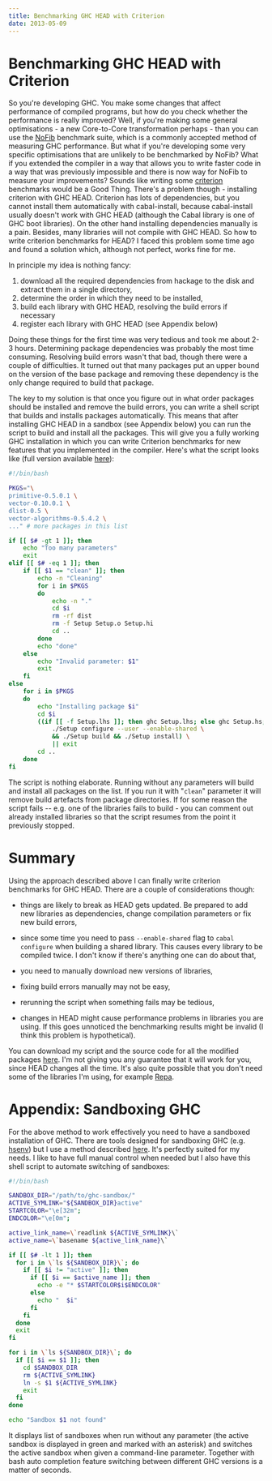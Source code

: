 ```yaml
---
title: Benchmarking GHC HEAD with Criterion
date: 2013-05-09
---
```


Benchmarking GHC HEAD with Criterion
====================================

So you're developing GHC. You make some changes that affect performance of
compiled programs, but how do you check whether the performance is really
improved? Well, if you're making some general optimisations - a new Core-to-Core
transformation perhaps - than you can use the
[NoFib](http://hackage.haskell.org/trac/ghc/wiki/Building/RunningNoFib)
benchmark suite, which is a commonly accepted method of measuring GHC
performance. But what if you're developing some very specific optimisations that
are unlikely to be benchmarked by NoFib? What if you extended the compiler in a
way that allows you to write faster code in a way that was previously impossible
and there is now way for NoFib to measure your improvements? Sounds like writing
some [criterion](http://hackage.haskell.org/package/criterion) benchmarks would
be a Good Thing. There's a problem though - installing criterion with GHC
HEAD. Criterion has lots of dependencies, but you cannot install them
automatically with cabal-install, because cabal-install usually doesn't work
with GHC HEAD (although the Cabal library is one of GHC boot libraries). On the
other hand installing dependencies manually is a pain. Besides, many libraries
will not compile with GHC HEAD. So how to write criterion benchmarks for HEAD? I
faced this problem some time ago and found a solution which, although not
perfect, works fine for me.

In principle my idea is nothing fancy:

  1. download all the required dependencies from hackage to the disk and extract
     them in a single directory,
  2. determine the order in which they need to be installed,
  3. build each library with GHC HEAD, resolving the build errors if necessary
  4. register each library with GHC HEAD (see Appendix below)

Doing these things for the first time was very tedious and took me about 2-3
hours. Determining package dependencies was probably the most time
consuming. Resolving build errors wasn't that bad, though there were a couple of
difficulties. It turned out that many packages put an upper bound on the version
of the base package and removing these dependency is the only change required to
build that package.

The key to my solution is that once you figure out in what order packages should
be installed and remove the build errors, you can write a shell script that
builds and installs packages automatically. This means that after installing GHC
HEAD in a sandbox (see Appendix below) you can run the script to build and
install all the packages. This will give you a fully working GHC installation in
which you can write Criterion benchmarks for new features that you implemented
in the compiler. Here's what the script looks like (full version available
[here](https://gist.github.com/jstolarek/5546184)):

```bash
#!/bin/bash

PKGS="\
primitive-0.5.0.1 \
vector-0.10.0.1 \
dlist-0.5 \
vector-algorithms-0.5.4.2 \
..." # more packages in this list

if [[ $# -gt 1 ]]; then
    echo "Too many parameters"
    exit
elif [[ $# -eq 1 ]]; then
    if [[ $1 == "clean" ]]; then
        echo -n "Cleaning"
        for i in $PKGS
        do
            echo -n "."
            cd $i
            rm -rf dist
            rm -f Setup Setup.o Setup.hi
            cd ..
        done
        echo "done"
    else
        echo "Invalid parameter: $1"
        exit
    fi
else
    for i in $PKGS
    do
        echo "Installing package $i"
        cd $i
        ((if [[ -f Setup.lhs ]]; then ghc Setup.lhs; else ghc Setup.hs; fi) && \
            ./Setup configure --user --enable-shared \
            && ./Setup build && ./Setup install) \
            || exit
        cd ..
    done
fi
```

The script is nothing elaborate. Running without any parameters will build and
install all packages on the list. If you run it with "`clean`" parameter it will
remove build artefacts from package directories. If for some reason the script
fails -- e.g. one of the libraries fails to build - you can comment out already
installed libraries so that the script resumes from the point it previously
stopped.

Summary
=======

Using the approach described above I can finally write criterion benchmarks for
GHC HEAD. There are a couple of considerations though:

  - things are likely to break as HEAD gets updated. Be prepared to add new
    libraries as dependencies, change compilation parameters or fix new build
    errors,

  - since some time you need to pass `--enable-shared` flag to `cabal configure`
    when building a shared library. This causes every library to be compiled
    twice. I don't know if there's anything one can do about that,

  - you need to manually download new versions of libraries,

  - fixing build errors manually may not be easy,

  - rerunning the script when something fails may be tedious,

  - changes in HEAD might cause performance problems in libraries you are
    using. If this goes unnoticed the benchmarking results might be invalid (I
    think this problem is hypothetical).

You can download my script and the source code for all the modified packages
[here](http://ics.p.lodz.pl/~stolarek/posts/downloads/ghc-head-pkgs.tar.gz). I'm
not giving you any guarantee that it will work for you, since HEAD changes all
the time. It's also quite possible that you don't need some of the libraries I'm
using, for example [Repa](http://hackage.haskell.org/package/repa).

Appendix: Sandboxing GHC
========================

For the above method to work effectively you need to have a sandboxed
installation of GHC. There are tools designed for sandboxing GHC
(e.g. [hsenv](https://github.com/Paczesiowa/hsenv)) but I use a method described
[here](http://www.edsko.net/2013/02/10/comprehensive-haskell-sandboxes/). It's
perfectly suited for my needs. I like to have full manual control when needed
but I also have this shell script to automate switching of sandboxes:

```bash
#!/bin/bash

SANDBOX_DIR="/path/to/ghc-sandbox/"
ACTIVE_SYMLINK="${SANDBOX_DIR}active"
STARTCOLOR="\e[32m";
ENDCOLOR="\e[0m";

active_link_name=\`readlink ${ACTIVE_SYMLINK}\`
active_name=\`basename ${active_link_name}\`

if [[ $# -lt 1 ]]; then
  for i in \`ls ${SANDBOX_DIR}\`; do
    if [[ $i != "active" ]]; then
      if [[ $i == $active_name ]]; then
        echo -e "* $STARTCOLOR$i$ENDCOLOR"
      else
        echo "  $i"
      fi
    fi
  done
  exit
fi

for i in \`ls ${SANDBOX_DIR}\`; do
  if [[ $i == $1 ]]; then
    cd $SANDBOX_DIR
    rm ${ACTIVE_SYMLINK}
    ln -s $1 ${ACTIVE_SYMLINK}
    exit
  fi
done

echo "Sandbox $1 not found"
```

It displays list of sandboxes when run without any parameter (the active sandbox
is displayed in green and marked with an asterisk) and switches the active
sandbox when given a command-line parameter. Together with bash auto completion
feature switching between different GHC versions is a matter of seconds.

